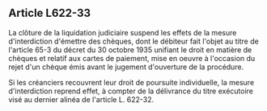 Article L622-33
----
La clôture de la liquidation judiciaire suspend les effets de la mesure
d'interdiction d'émettre des chèques, dont le débiteur fait l'objet au titre de
l'article 65-3 du décret du 30 octobre 1935 unifiant le droit en matière de
chèques et relatif aux cartes de paiement, mise en oeuvre à l'occasion du rejet
d'un chèque émis avant le jugement d'ouverture de la procédure.

Si les créanciers recouvrent leur droit de poursuite individuelle, la mesure
d'interdiction reprend effet, à compter de la délivrance du titre exécutoire
visé au dernier alinéa de l'article L. 622-32.
